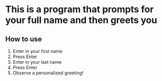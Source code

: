 # This is a program that prompts for your full name and then greets you

## How to use

1. Enter in your first name
2. Press Enter
3. Enter in your last name
4. Press Enter
5. Observe a personalized greeting!
